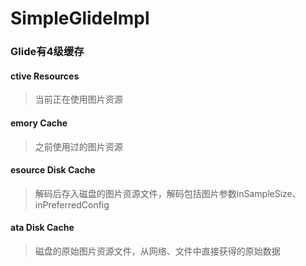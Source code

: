 # SimpleGlideImpl
### Glide有4级缓存

#### ctive Resources
> 当前正在使用图片资源

#### emory Cache
> 之前使用过的图片资源

#### esource Disk Cache
> 解码后存入磁盘的图片资源文件，解码包括图片参数inSampleSize、inPreferredConfig

#### ata Disk Cache
> 磁盘的原始图片资源文件，从网络、文件中直接获得的原始数据
